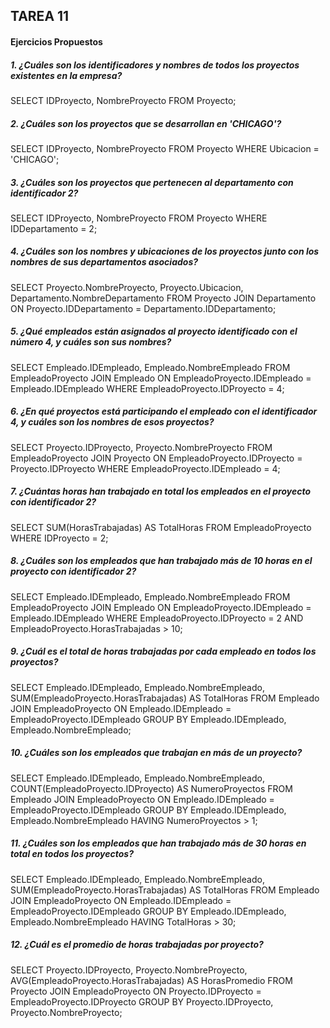 ## TAREA 11
#### Ejercicios Propuestos 
##### 1. ¿Cuáles son los identificadores y nombres de todos los proyectos existentes en la empresa?
SELECT IDProyecto, NombreProyecto 
FROM Proyecto;

##### 2. ¿Cuáles son los proyectos que se desarrollan en 'CHICAGO'?
SELECT IDProyecto, NombreProyecto 
FROM Proyecto 
WHERE Ubicacion = 'CHICAGO';

##### 3. ¿Cuáles son los proyectos que pertenecen al departamento con identificador 2?
SELECT IDProyecto, NombreProyecto 
FROM Proyecto 
WHERE IDDepartamento = 2;

##### 4. ¿Cuáles son los nombres y ubicaciones de los proyectos junto con los nombres de sus departamentos asociados?
SELECT Proyecto.NombreProyecto, Proyecto.Ubicacion, Departamento.NombreDepartamento 
FROM Proyecto 
JOIN Departamento ON Proyecto.IDDepartamento = Departamento.IDDepartamento;

##### 5. ¿Qué empleados están asignados al proyecto identificado con el número 4, y cuáles son sus nombres?
SELECT Empleado.IDEmpleado, Empleado.NombreEmpleado 
FROM EmpleadoProyecto 
JOIN Empleado ON EmpleadoProyecto.IDEmpleado = Empleado.IDEmpleado WHERE EmpleadoProyecto.IDProyecto = 4;

##### 6. ¿En qué proyectos está participando el empleado con el identificador 4, y cuáles son los nombres de esos proyectos?
SELECT Proyecto.IDProyecto, Proyecto.NombreProyecto 
FROM EmpleadoProyecto 
JOIN Proyecto ON EmpleadoProyecto.IDProyecto = Proyecto.IDProyecto WHERE EmpleadoProyecto.IDEmpleado = 4;

##### 7. ¿Cuántas horas han trabajado en total los empleados en el proyecto con identificador 2?
SELECT SUM(HorasTrabajadas) AS TotalHoras 
FROM EmpleadoProyecto 
WHERE IDProyecto = 2;

##### 8. ¿Cuáles son los empleados que han trabajado más de 10 horas en el proyecto con identificador 2?
SELECT Empleado.IDEmpleado, Empleado.NombreEmpleado 
FROM EmpleadoProyecto 
JOIN Empleado ON EmpleadoProyecto.IDEmpleado = Empleado.IDEmpleado 
WHERE EmpleadoProyecto.IDProyecto = 2 AND EmpleadoProyecto.HorasTrabajadas > 10;

##### 9. ¿Cuál es el total de horas trabajadas por cada empleado en todos los proyectos?
SELECT Empleado.IDEmpleado, Empleado.NombreEmpleado, SUM(EmpleadoProyecto.HorasTrabajadas) AS TotalHoras 
FROM Empleado JOIN EmpleadoProyecto ON Empleado.IDEmpleado = EmpleadoProyecto.IDEmpleado 
GROUP BY Empleado.IDEmpleado, Empleado.NombreEmpleado;

##### 10. ¿Cuáles son los empleados que trabajan en más de un proyecto?
SELECT Empleado.IDEmpleado, Empleado.NombreEmpleado, COUNT(EmpleadoProyecto.IDProyecto) AS NumeroProyectos 
FROM Empleado JOIN EmpleadoProyecto ON Empleado.IDEmpleado = EmpleadoProyecto.IDEmpleado 
GROUP BY Empleado.IDEmpleado, Empleado.NombreEmpleado HAVING NumeroProyectos > 1;

##### 11. ¿Cuáles son los empleados que han trabajado más de 30 horas en total en todos los proyectos?
SELECT Empleado.IDEmpleado, Empleado.NombreEmpleado, SUM(EmpleadoProyecto.HorasTrabajadas) AS TotalHoras 
FROM Empleado JOIN EmpleadoProyecto ON Empleado.IDEmpleado = EmpleadoProyecto.IDEmpleado 
GROUP BY Empleado.IDEmpleado, Empleado.NombreEmpleado HAVING TotalHoras > 30;

##### 12. ¿Cuál es el promedio de horas trabajadas por proyecto?
SELECT Proyecto.IDProyecto, Proyecto.NombreProyecto, AVG(EmpleadoProyecto.HorasTrabajadas) AS HorasPromedio 
FROM Proyecto JOIN EmpleadoProyecto ON Proyecto.IDProyecto = EmpleadoProyecto.IDProyecto 
GROUP BY Proyecto.IDProyecto, Proyecto.NombreProyecto;
